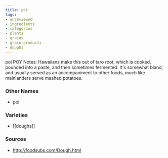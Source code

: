```yaml
---
title: poi
tags:
- unreviewed
- ingredients
- categories
- plants
- grains
- grain-products
- doughs
---
```

poi POY Notes: Hawaiians make this out of taro root, which is cooked, pounded into a paste, and then sometimes fermented. It's somewhat bland, and usually served as an accompaniment to other foods, much like mainlanders serve mashed potatoes.

### Other Names

* poi

### Varieties

* [[doughs]]

### Sources
* http://foodsubs.com/Dough.html
